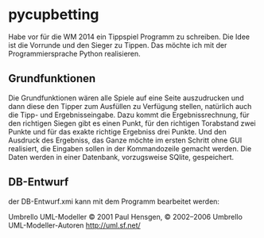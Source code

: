 pycupbetting
============

Habe vor für die WM 2014 ein Tippspiel Programm zu schreiben. 
Die Idee ist die Vorrunde und den Sieger zu Tippen.
Das möchte ich mit der Programmiersprache Python realisieren. 

Grundfunktionen
---------------
Die Grundfunktionen wären alle Spiele auf eine Seite auszudrucken und dann
diese den Tipper zum Ausfüllen zu Verfügung stellen, natürlich  auch die
Tipp- und Ergebnisseingabe. Dazu kommt die Ergebnissrechnung, für den richtigen
Siegen gibt es einen Punkt, für den richtigen Torabstand zwei Punkte und für
das exakte richtige Ergebniss drei Punkte. Und den Ausdruck des Ergebniss, das
Ganze möchte im ersten Schritt ohne GUI realisiert, die Eingaben sollen in der
Kommandozeile gemacht werden. Die Daten werden in einer Datenbank, 
vorzugsweise SQlite, gespeichert. 

DB-Entwurf
----------
der DB-Entwurf.xmi kann mit dem Programm bearbeitet werden:

Umbrello UML-Modeller
© 2001 Paul Hensgen, © 2002–2006 Umbrello UML-Modeller-Autoren
http://uml.sf.net/